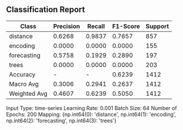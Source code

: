 ## Classification Report

| Class | Precision | Recall | F1-Score | Support |
|-------|-----------|--------|----------|---------|
| distance | 0.6268 | 0.9837 | 0.7657 | 857 |
| encoding | 0.0000 | 0.0000 | 0.0000 | 155 |
| forecasting | 0.5758 | 0.1929 | 0.2890 | 197 |
| trees | 0.0000 | 0.0000 | 0.0000 | 203 |
| Accuracy | - | - | 0.6239 | 1412 |
| Macro Avg | 0.3006 | 0.2941 | 0.2637 | 1412 |
| Weighted Avg | 0.4607 | 0.6239 | 0.5050 | 1412 |

Input Type: time-series
Learning Rate: 0.001
Batch Size: 64
Number of Epochs: 200
Mapping: {np.int64(0): 'distance', np.int64(1): 'encoding', np.int64(2): 'forecasting', np.int64(3): 'trees'}